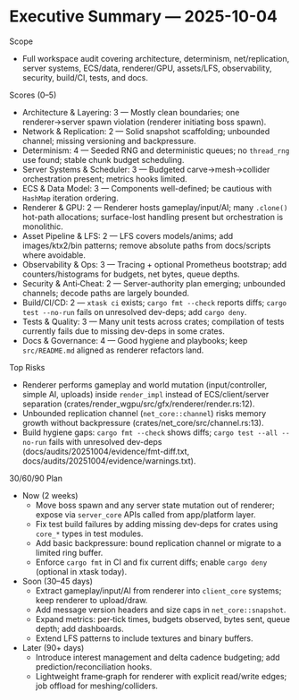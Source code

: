 # Executive Summary — 2025-10-04

Scope
- Full workspace audit covering architecture, determinism, net/replication, server systems, ECS/data, renderer/GPU, assets/LFS, observability, security, build/CI, tests, and docs.

Scores (0–5)
- Architecture & Layering: 3 — Mostly clean boundaries; one renderer→server spawn violation (renderer initiating boss spawn).
- Network & Replication: 2 — Solid snapshot scaffolding; unbounded channel; missing versioning and backpressure.
- Determinism: 4 — Seeded RNG and deterministic queues; no `thread_rng` use found; stable chunk budget scheduling.
- Server Systems & Scheduler: 3 — Budgeted carve→mesh→collider orchestration present; metrics hooks limited.
- ECS & Data Model: 3 — Components well-defined; be cautious with `HashMap` iteration ordering.
- Renderer & GPU: 2 — Renderer hosts gameplay/input/AI; many `.clone()` hot-path allocations; surface-lost handling present but orchestration is monolithic.
- Asset Pipeline & LFS: 2 — LFS covers models/anims; add images/ktx2/bin patterns; remove absolute paths from docs/scripts where avoidable.
- Observability & Ops: 3 — Tracing + optional Prometheus bootstrap; add counters/histograms for budgets, net bytes, queue depths.
- Security & Anti‑Cheat: 2 — Server-authority plan emerging; unbounded channels; decode paths are largely bounded.
- Build/CI/CD: 2 — `xtask ci` exists; `cargo fmt --check` reports diffs; `cargo test --no-run` fails on unresolved dev-deps; add `cargo deny`.
- Tests & Quality: 3 — Many unit tests across crates; compilation of tests currently fails due to missing dev-deps in some crates.
- Docs & Governance: 4 — Good hygiene and playbooks; keep `src/README.md` aligned as renderer refactors land.

Top Risks
- Renderer performs gameplay and world mutation (input/controller, simple AI, uploads) inside `render_impl` instead of ECS/client/server separation (crates/render_wgpu/src/gfx/renderer/render.rs:12).
- Unbounded replication channel (`net_core::channel`) risks memory growth without backpressure (crates/net_core/src/channel.rs:13).
- Build hygiene gaps: `cargo fmt --check` shows diffs; `cargo test --all --no-run` fails with unresolved dev-deps (docs/audits/20251004/evidence/fmt-diff.txt, docs/audits/20251004/evidence/warnings.txt).

30/60/90 Plan
- Now (2 weeks)
  - Move boss spawn and any server state mutation out of renderer; expose via `server_core` APIs called from app/platform layer.
  - Fix test build failures by adding missing dev‑deps for crates using `core_*` types in test modules.
  - Add basic backpressure: bound replication channel or migrate to a limited ring buffer.
  - Enforce `cargo fmt` in CI and fix current diffs; enable `cargo deny` (optional in xtask today).
- Soon (30–45 days)
  - Extract gameplay/input/AI from renderer into `client_core` systems; keep renderer to upload/draw.
  - Add message version headers and size caps in `net_core::snapshot`.
  - Expand metrics: per‑tick times, budgets observed, bytes sent, queue depth; add dashboards.
  - Extend LFS patterns to include textures and binary buffers.
- Later (90+ days)
  - Introduce interest management and delta cadence budgeting; add prediction/reconciliation hooks.
  - Lightweight frame‑graph for renderer with explicit read/write edges; job offload for meshing/colliders.

